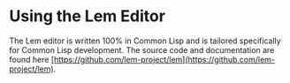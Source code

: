 # Using the Lem Editor

The Lem editor is written 100% in Common Lisp and is tailored specifically for Common Lisp development. The source code and documentation are found here [https://github.com/lem-project/lem](https://github.com/lem-project/lem).

